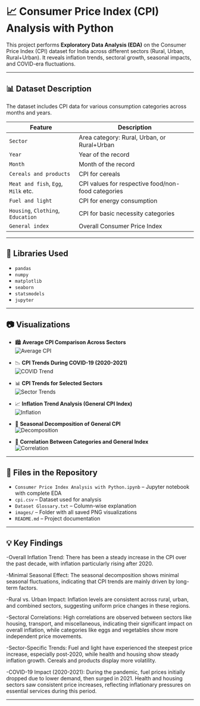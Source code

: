# 📈 Consumer Price Index (CPI) Analysis with Python

This project performs **Exploratory Data Analysis (EDA)** on the Consumer Price Index (CPI) dataset for India across different sectors (Rural, Urban, Rural+Urban). It reveals inflation trends, sectoral growth, seasonal impacts, and COVID-era fluctuations.

---

## 📊 Dataset Description

The dataset includes CPI data for various consumption categories across months and years.

| Feature                              | Description                                           |
|--------------------------------------|-------------------------------------------------------|
| `Sector`                             | Area category: Rural, Urban, or Rural+Urban           |
| `Year`                               | Year of the record                                    |
| `Month`                              | Month of the record                                   |
| `Cereals and products`               | CPI for cereals                                       |
| `Meat and fish`, `Egg`, `Milk` etc. | CPI values for respective food/non-food categories    |
| `Fuel and light`                     | CPI for energy consumption                            |
| `Housing`, `Clothing`, `Education`  | CPI for basic necessity categories                    |
| `General index`                      | Overall Consumer Price Index                          |

---

## 🧰 Libraries Used

- `pandas`
- `numpy`
- `matplotlib`
- `seaborn`
- `statsmodels`
- `jupyter`

---

## 📷 Visualizations

- 🏙 **Average CPI Comparison Across Sectors**  
  ![Average CPI](https://github.com/MohithKumar8897/Consumer-Price-Index-Analysis-with-Python/blob/main/Average%20CPI%20Comparison%20Across%20Sectors%20(Rural%2C%20Urban%2C%20Rural%2BUrban).png)

- 📉 **CPI Trends During COVID-19 (2020-2021)**  
  ![COVID Trend](https://github.com/MohithKumar8897/Consumer-Price-Index-Analysis-with-Python/blob/main/CPI%20Trends%20During%20COVID-19%20Period%20(2020-2021).png)

- 📊 **CPI Trends for Selected Sectors**  
  ![Sector Trends](https://github.com/MohithKumar8897/Consumer-Price-Index-Analysis-with-Python/blob/main/CPI%20Trends%20for%20Selected%20Sectors.png)

- 📈 **Inflation Trend Analysis (General CPI Index)**  
  ![Inflation](https://github.com/MohithKumar8897/Consumer-Price-Index-Analysis-with-Python/blob/main/Inflation%20Trend%20Analysis%20(General%20CPI%20Index).png)

- 🔁 **Seasonal Decomposition of General CPI**  
  ![Decomposition](https://github.com/MohithKumar8897/Consumer-Price-Index-Analysis-with-Python/blob/main/Seasonal%20Decomposition%20of%20CPI%20(Observed%2C%20Trend%2C%20Seasonal%2C%20Residual).png)

- 🧮 **Correlation Between Categories and General Index**  
  ![Correlation](https://github.com/MohithKumar8897/Consumer-Price-Index-Analysis-with-Python/blob/main/Correlation%20between%20CPI%20Categories%20and%20General%20Index.png)

---

## 📂 Files in the Repository

- `Consumer Price Index Analysis with Python.ipynb` – Jupyter notebook with complete EDA
- `cpi.csv` – Dataset used for analysis
- `Dataset Glossary.txt` – Column-wise explanation
- `images/` – Folder with all saved PNG visualizations
- `README.md` – Project documentation

---

## 💡 Key Findings

-Overall Inflation Trend: There has been a steady increase in the CPI over the past decade, with inflation particularly rising after 2020.

-Minimal Seasonal Effect: The seasonal decomposition shows minimal seasonal fluctuations, indicating that CPI trends are mainly driven by long-term factors.

-Rural vs. Urban Impact: Inflation levels are consistent across rural, urban, and combined sectors, suggesting uniform price changes in these regions.

-Sectoral Correlations: High correlations are observed between sectors like housing, transport, and miscellaneous, indicating their significant impact on overall inflation, while categories like eggs 
 and vegetables show more independent price movements.

-Sector-Specific Trends: Fuel and light have experienced the steepest price increase, especially post-2020, while health and housing show steady inflation growth. Cereals and products display more 
 volatility.

-COVID-19 Impact (2020-2021): During the pandemic, fuel prices initially dropped due to lower demand, then surged in 2021. Health and housing sectors saw consistent price increases, reflecting 
 inflationary pressures on essential services during this period.
 
---

